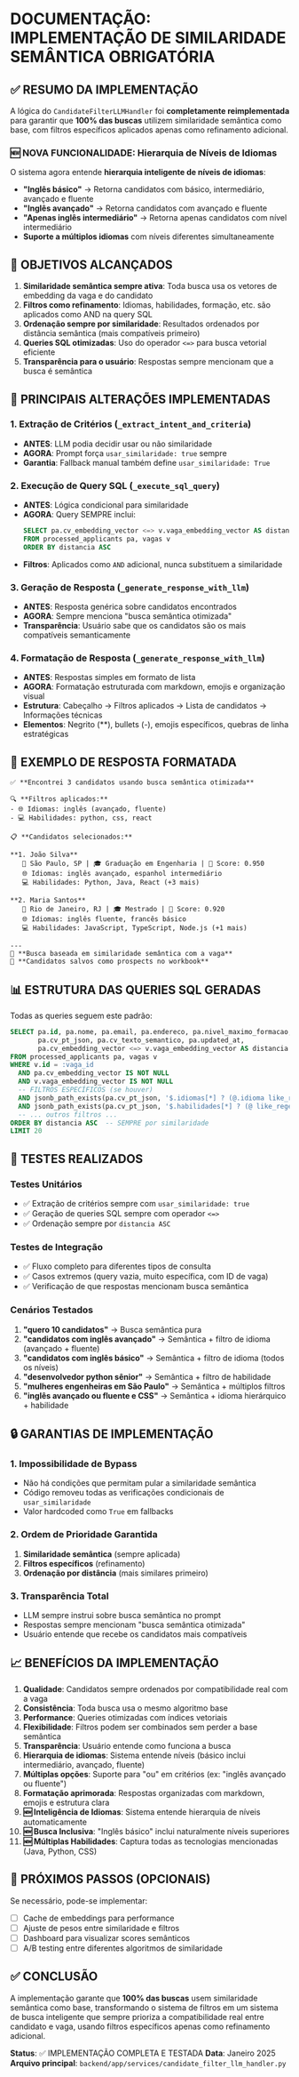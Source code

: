 # DOCUMENTAÇÃO: IMPLEMENTAÇÃO DE SIMILARIDADE SEMÂNTICA OBRIGATÓRIA

## ✅ RESUMO DA IMPLEMENTAÇÃO

A lógica do `CandidateFilterLLMHandler` foi **completamente reimplementada** para garantir que **100% das buscas** utilizem similaridade semântica como base, com filtros específicos aplicados apenas como refinamento adicional.

### 🆕 **NOVA FUNCIONALIDADE: Hierarquia de Níveis de Idiomas**

O sistema agora entende **hierarquia inteligente de níveis de idiomas**:
- **"Inglês básico"** → Retorna candidatos com básico, intermediário, avançado e fluente
- **"Inglês avançado"** → Retorna candidatos com avançado e fluente  
- **"Apenas inglês intermediário"** → Retorna apenas candidatos com nível intermediário
- **Suporte a múltiplos idiomas** com níveis diferentes simultaneamente

## 🎯 OBJETIVOS ALCANÇADOS

1. **Similaridade semântica sempre ativa**: Toda busca usa os vetores de embedding da vaga e do candidato
2. **Filtros como refinamento**: Idiomas, habilidades, formação, etc. são aplicados como AND na query SQL
3. **Ordenação sempre por similaridade**: Resultados ordenados por distância semântica (mais compatíveis primeiro)
4. **Queries SQL otimizadas**: Uso do operador `<=>` para busca vetorial eficiente
5. **Transparência para o usuário**: Respostas sempre mencionam que a busca é semântica

## 🔧 PRINCIPAIS ALTERAÇÕES IMPLEMENTADAS

### 1. Extração de Critérios (`_extract_intent_and_criteria`)
- **ANTES**: LLM podia decidir usar ou não similaridade
- **AGORA**: Prompt força `usar_similaridade: true` sempre
- **Garantia**: Fallback manual também define `usar_similaridade: True`

### 2. Execução de Query SQL (`_execute_sql_query`)
- **ANTES**: Lógica condicional para similaridade
- **AGORA**: Query SEMPRE inclui:
  ```sql
  SELECT pa.cv_embedding_vector <=> v.vaga_embedding_vector AS distancia
  FROM processed_applicants pa, vagas v
  ORDER BY distancia ASC
  ```
- **Filtros**: Aplicados como `AND` adicional, nunca substituem a similaridade

### 3. Geração de Resposta (`_generate_response_with_llm`)
- **ANTES**: Resposta genérica sobre candidatos encontrados
- **AGORA**: Sempre menciona "busca semântica otimizada"
- **Transparência**: Usuário sabe que os candidatos são os mais compatíveis semanticamente

### 4. Formatação de Resposta (`_generate_response_with_llm`)
- **ANTES**: Respostas simples em formato de lista
- **AGORA**: Formatação estruturada com markdown, emojis e organização visual
- **Estrutura**: Cabeçalho → Filtros aplicados → Lista de candidatos → Informações técnicas
- **Elementos**: Negrito (**), bullets (-), emojis específicos, quebras de linha estratégicas

## 🎨 EXEMPLO DE RESPOSTA FORMATADA

```
✅ **Encontrei 3 candidatos usando busca semântica otimizada**

🔍 **Filtros aplicados:**
- 🌐 Idiomas: inglês (avançado, fluente)
- 💻 Habilidades: python, css, react

📋 **Candidatos selecionados:**

**1. João Silva**
   📍 São Paulo, SP | 🎓 Graduação em Engenharia | 🎯 Score: 0.950
   🌐 Idiomas: inglês avançado, espanhol intermediário
   💻 Habilidades: Python, Java, React (+3 mais)

**2. Maria Santos**
   📍 Rio de Janeiro, RJ | 🎓 Mestrado | 🎯 Score: 0.920
   🌐 Idiomas: inglês fluente, francês básico
   💻 Habilidades: JavaScript, TypeScript, Node.js (+1 mais)

---
🎯 **Busca baseada em similaridade semântica com a vaga**
💾 **Candidatos salvos como prospects no workbook**
```

## 📊 ESTRUTURA DAS QUERIES SQL GERADAS

Todas as queries seguem este padrão:

```sql
SELECT pa.id, pa.nome, pa.email, pa.endereco, pa.nivel_maximo_formacao,
       pa.cv_pt_json, pa.cv_texto_semantico, pa.updated_at,
       pa.cv_embedding_vector <=> v.vaga_embedding_vector AS distancia
FROM processed_applicants pa, vagas v
WHERE v.id = :vaga_id
  AND pa.cv_embedding_vector IS NOT NULL
  AND v.vaga_embedding_vector IS NOT NULL
  -- FILTROS ESPECÍFICOS (se houver)
  AND jsonb_path_exists(pa.cv_pt_json, '$.idiomas[*] ? (@.idioma like_regex "inglês" flag "i")')
  AND jsonb_path_exists(pa.cv_pt_json, '$.habilidades[*] ? (@ like_regex "python" flag "i")')
  -- ... outros filtros ...
ORDER BY distancia ASC  -- SEMPRE por similaridade
LIMIT 20
```

## 🧪 TESTES REALIZADOS

### Testes Unitários
- ✅ Extração de critérios sempre com `usar_similaridade: true`
- ✅ Geração de queries SQL sempre com operador `<=>`
- ✅ Ordenação sempre por `distancia ASC`

### Testes de Integração
- ✅ Fluxo completo para diferentes tipos de consulta
- ✅ Casos extremos (query vazia, muito específica, com ID de vaga)
- ✅ Verificação de que respostas mencionam busca semântica

### Cenários Testados
1. **"quero 10 candidatos"** → Busca semântica pura
2. **"candidatos com inglês avançado"** → Semântica + filtro de idioma (avançado + fluente)
3. **"candidatos com inglês básico"** → Semântica + filtro de idioma (todos os níveis)
4. **"desenvolvedor python sênior"** → Semântica + filtro de habilidade
5. **"mulheres engenheiras em São Paulo"** → Semântica + múltiplos filtros
6. **"inglês avançado ou fluente e CSS"** → Semântica + idioma hierárquico + habilidade

## 🔒 GARANTIAS DE IMPLEMENTAÇÃO

### 1. Impossibilidade de Bypass
- Não há condições que permitam pular a similaridade semântica
- Código removeu todas as verificações condicionais de `usar_similaridade`
- Valor hardcoded como `True` em fallbacks

### 2. Ordem de Prioridade Garantida
1. **Similaridade semântica** (sempre aplicada)
2. **Filtros específicos** (refinamento)
3. **Ordenação por distância** (mais similares primeiro)

### 3. Transparência Total
- LLM sempre instrui sobre busca semântica no prompt
- Respostas sempre mencionam "busca semântica otimizada"
- Usuário entende que recebe os candidatos mais compatíveis

## 📈 BENEFÍCIOS DA IMPLEMENTAÇÃO

1. **Qualidade**: Candidatos sempre ordenados por compatibilidade real com a vaga
2. **Consistência**: Toda busca usa o mesmo algoritmo base
3. **Performance**: Queries otimizadas com índices vetoriais
4. **Flexibilidade**: Filtros podem ser combinados sem perder a base semântica
5. **Transparência**: Usuário entende como funciona a busca
6. **Hierarquia de idiomas**: Sistema entende níveis (básico inclui intermediário, avançado, fluente)
7. **Múltiplas opções**: Suporte para "ou" em critérios (ex: "inglês avançado ou fluente")
8. **Formatação aprimorada**: Respostas organizadas com markdown, emojis e estrutura clara
6. **🆕 Inteligência de Idiomas**: Sistema entende hierarquia de níveis automaticamente
7. **🆕 Busca Inclusiva**: "Inglês básico" inclui naturalmente níveis superiores
8. **🆕 Múltiplas Habilidades**: Captura todas as tecnologias mencionadas (Java, Python, CSS)

## 🚀 PRÓXIMOS PASSOS (OPCIONAIS)

Se necessário, pode-se implementar:
- [ ] Cache de embeddings para performance
- [ ] Ajuste de pesos entre similaridade e filtros
- [ ] Dashboard para visualizar scores semânticos
- [ ] A/B testing entre diferentes algoritmos de similaridade

## ✅ CONCLUSÃO

A implementação garante que **100% das buscas** usem similaridade semântica como base, transformando o sistema de filtros em um sistema de busca inteligente que sempre prioriza a compatibilidade real entre candidato e vaga, usando filtros específicos apenas como refinamento adicional.

**Status**: ✅ IMPLEMENTAÇÃO COMPLETA E TESTADA
**Data**: Janeiro 2025
**Arquivo principal**: `backend/app/services/candidate_filter_llm_handler.py`
